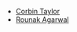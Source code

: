 <!-- Please follow alphabetical order -->
- [Corbin Taylor](https://github.com/cjtaylor1990)
- [Rounak Agarwal](https://github.com/agarwalrounak)

